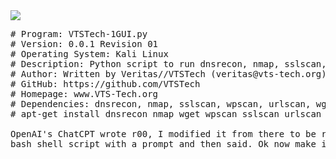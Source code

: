 <img src="https://i.imgur.com/ZqTIo9i.jpeg">
	
<pre>
# Program: VTSTech-1GUI.py
# Version: 0.0.1 Revision 01
# Operating System: Kali Linux
# Description: Python script to run dnsrecon, nmap, sslscan, wpscan, urlscan. Output saved per tool/target.
# Author: Written by Veritas//VTSTech (veritas@vts-tech.org)
# GitHub: https://github.com/VTSTech
# Homepage: www.VTS-Tech.org
# Dependencies: dnsrecon, nmap, sslscan, wpscan, urlscan, wget
# apt-get install dnsrecon nmap wget wpscan sslscan urlscan

OpenAI's ChatCPT wrote r00, I modified it from there to be r01. I basically tried to get it to re-write my 1CMD
bash shell script with a prompt and then said. Ok now make it a GUI in Python.</pre>
